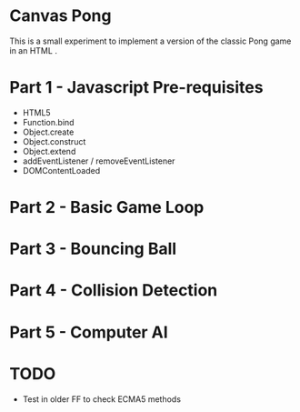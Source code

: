 Canvas Pong
===========

This is a small experiment to implement a version of the classic Pong game in an HTML <canvas>.

Part 1 - Javascript Pre-requisites
==================================

 * HTML5 <canvas>
 * Function.bind
 * Object.create
 * Object.construct
 * Object.extend
 * addEventListener / removeEventListener
 * DOMContentLoaded

Part 2 - Basic Game Loop
========================

Part 3 - Bouncing Ball
======================

Part 4 - Collision Detection
============================

Part 5 - Computer AI
====================

TODO
====
 * Test in older FF to check ECMA5 methods

